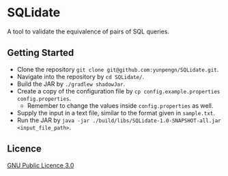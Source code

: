 # SQLidate

A tool to validate the equivalence of pairs of SQL queries.

## Getting Started

- Clone the repository `git clone git@github.com:yunpengn/SQLidate.git`.
- Navigate into the repository by `cd SQLidate/`.
- Build the JAR by `./gradlew shadowJar`.
- Create a copy of the configuration file by `cp config.example.properties config.properties`.
    - Remember to change the values inside `config.properties` as well.
- Supply the input in a text file, similar to the format given in `sample.txt`.
- Run the JAR by `java -jar ./build/libs/SQLidate-1.0-SNAPSHOT-all.jar <input_file_path>`.

## Licence

[GNU Public Licence 3.0](LICENSE)
